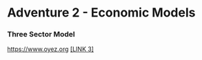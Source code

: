 
# Adventure 2 - Economic Models


### Three Sector Model
https://www.oyez.org
[\[LINK 3\]](https://en.wikipedia.org/wiki/Three-sector_model)
